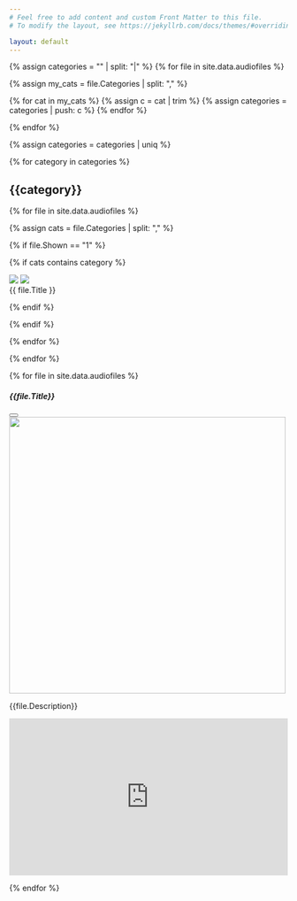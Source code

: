 ```yaml
---
# Feel free to add content and custom Front Matter to this file.
# To modify the layout, see https://jekyllrb.com/docs/themes/#overriding-theme-defaults

layout: default
---
```


{% assign categories = "" | split: "|" %}
{% for file in site.data.audiofiles %}

  {% assign my_cats = file.Categories | split: "," %}

  {% for cat in my_cats %}
    {% assign c = cat | trim %}
    {% assign categories = categories | push: c %}
  {% endfor %}

{% endfor %}

{% assign categories = categories | uniq %}

{% for category in categories %}

<h2>{{category}}</h2>
<div class='gallery-window'>
<div id="gallery">

{% for file in site.data.audiofiles %}

{% assign cats = file.Categories | split: "," %}

{% if file.Shown == "1" %}

{% if cats contains category %}

  <div class="tile">
    <div class='tile-content'>
      <img src="{{ "/assets/images/" | relative_url }}{{ file.Image }}"/>
      <a href="#modal" data-bs-toggle="modal" data-bs-target="#mymodal{{file.ID}}"><img class='play' src="{{ "/assets/images/play.svg" | relative_url }}"/></a>
    </div>
    <div class='tile-title'>{{ file.Title }}</div>
  </div>


{% endif %} 

{% endif %}

{% endfor %}

</div>
</div>

{% endfor %}



{% for file in site.data.audiofiles %}

<div class="modal" tabindex="-1" id="mymodal{{file.ID}}">
  <div class="modal-dialog modal-xl modal-dialog-centered">
    <div class="modal-content">
      <div class="modal-header">
        <h5 class="modal-title">{{file.Title}}</h5>
        <button type="button" class="btn-close" data-bs-dismiss="modal" aria-label="Close"></button>
      </div>
      <div class="modal-body">
        <img src="{{ "/assets/images/" | relative_url }}{{ file.Image }}" style="height:500px;"/>
        <div class='modal-body-info'>
        <p>{{file.Description}}</p>
        <div style="padding:56.25% 0 0 0;position:relative;">
<iframe src="https://player.vimeo.com/video/{{file.VimeoID}}?badge=0&amp;autopause=0&amp;player_id=0&amp;app_id=58479" frameborder="0" allow="autoplay; fullscreen; picture-in-picture; clipboard-write; encrypted-media" style="position:absolute;top:0;left:0;width:100%;height:100%;" title="Interview with Shirley Sherrod by Jahasia Jacobs, June 23rd, 2023"></iframe></div>
<script src="https://player.vimeo.com/api/player.js"></script>
        </div>
      </div>
    </div>
  </div>
</div>

{% endfor %}





